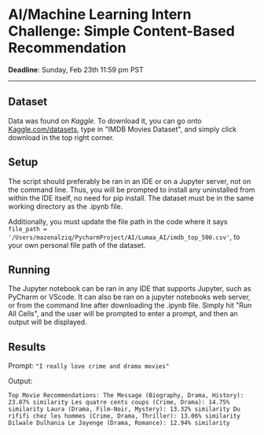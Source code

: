 # AI/Machine Learning Intern Challenge: Simple Content-Based Recommendation

**Deadline**: Sunday, Feb 23th 11:59 pm PST

---

## Dataset

Data was found on *Kaggle*. To download it, you can go onto [Kaggle.com/datasets](Kaggle.com/datasets), type in "IMDB Movies Dataset", and simply click download in the top right corner.

## Setup 

The script should preferably be ran in an IDE or on a Jupyter server, not on the command line. Thus, you will be prompted to install any uninstalled from within the IDE itself, no need for pip install. The dataset must be in the same working directory as the .ipynb file. 

Additionally, you must update the file path in the code where it says `file_path = '/Users/mazenalziq/PycharmProject/AI/Lumaa_AI/imdb_top_500.csv'`, to your own personal file path of the dataset.

## Running

The Jupyter notebook can be ran in any IDE that supports Jupyter, such as PyCharm or VScode. It can also be ran on a jupyter notebooks web server, or from the command line after downloading the .ipynb file. Simply hit "Run All Cells", and the user will be prompted to enter a prompt, and then an output will be displayed.

## Results

Prompt: `"I really love crime and drama movies"`

Output:

`Top Movie Recommendations:
The Message (Biography, Drama, History): 23.07% similarity
Les quatre cents coups (Crime, Drama): 14.75% similarity
Laura (Drama, Film-Noir, Mystery): 13.32% similarity
Du rififi chez les hommes (Crime, Drama, Thriller): 13.06% similarity
Dilwale Dulhania Le Jayenge (Drama, Romance): 12.94% similarity`


